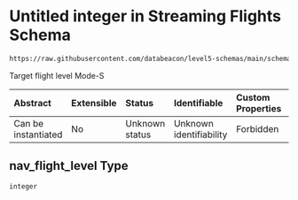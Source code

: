 # Untitled integer in Streaming Flights Schema

```txt
https://raw.githubusercontent.com/databeacon/level5-schemas/main/schemas/streaming/flights.schema.json#/properties/nav_flight_level
```

Target flight level Mode-S

| Abstract            | Extensible | Status         | Identifiable            | Custom Properties | Additional Properties | Access Restrictions | Defined In                                                                              |
| :------------------ | :--------- | :------------- | :---------------------- | :---------------- | :-------------------- | :------------------ | :-------------------------------------------------------------------------------------- |
| Can be instantiated | No         | Unknown status | Unknown identifiability | Forbidden         | Allowed               | none                | [flights.schema.json\*](../../out/streaming/flights.schema.json "open original schema") |

## nav\_flight\_level Type

`integer`
